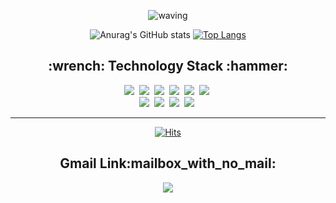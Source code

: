 <div align="center">
  
![waving](https://capsule-render.vercel.app/api?type=waving&height=300&text=KIMTAERYONG&fontAlign=50&fontAlignY=40&color=gradient)
  
</div>

<div align="center">
  
![Anurag's GitHub stats](https://github-readme-stats.vercel.app/api?username=kimtaeryong78&hide=contribs,prs,issues&line_height=40")
[![Top Langs](https://github-readme-stats.vercel.app/api/top-langs/?username=kimtaeryong78&layout=compact)](https://github.com/anuraghazra/github-readme-stats)

</div>

<h2 align="center">:wrench: Technology Stack :hammer:</h2>

<p align="center">
  <img src="https://img.shields.io/badge/Python-3766AB?style=flat-square&logo=Python&logoColor=white"/></a>&nbsp 
  <img src="https://img.shields.io/badge/Java-007396?style=flat-square&logo=Java&logoColor=white"/></a>&nbsp 
  <img src="https://img.shields.io/badge/C++-00599C?style=flat-square&logo=C%2B%2B&logoColor=white"/></a>&nbsp 
  <img src="https://img.shields.io/badge/C-A8B9CC?style=flat-square&logo=C&logoColor=white"/></a>&nbsp 
  <img src="https://img.shields.io/badge/Javascript-ffb13b?style=flat-square&logo=javascript&logoColor=white"/></a>&nbsp 
  <img src="https://img.shields.io/badge/css-1572B6?style=flat-square&logo=css3&logoColor=white"/></a>&nbsp 
  <br>
  <img src="https://img.shields.io/badge/SpringBoot-6DB33F?style=flat-square&logo=Spring&logoColor=white"/></a>&nbsp 
  <img src="https://img.shields.io/badge/Maven-C71A36?style=flat-square&logo=ApacheMaven&logoColor=white"/></a>&nbsp 
  <img src="https://img.shields.io/badge/Gradle-02303A?style=flat-square&logo=Gradle&logoColor=white"/></a>&nbsp 
  <img src="https://img.shields.io/badge/Mysql-E6B91E?style=flat-square&logo=MySql&logoColor=white"/></a>&nbsp 
</p>
<hr>
<div align="center">
  
  [![Hits](https://hits.seeyoufarm.com/api/count/incr/badge.svg?url=https%3A%2F%2Fgithub.com%2Fkimtaeryong78&count_bg=%2379C83D&title_bg=%23555555&icon=&icon_color=%23E7E7E7&title=hits&edge_flat=false)](https://hits.seeyoufarm.com)

</div>
<h2 align="center">Gmail Link:mailbox_with_no_mail:</h2>
<div align="center">
<a href="mailto:kimtaeryong78@gmail.com"><img src="https://img.shields.io/badge/Gmail-EA4335?style=flat-square&logo=gmail&logoColor=white&link=kimtaeryong78@gmail.com"/></a></a>

</div>
<!--
**kimtaeryong78/kimtaeryong78** is a ✨ _special_ ✨ repository because its `README.md` (this file) appears on your GitHub profile.

Here are some ideas to get you started:

- 🔭 I’m currently working on ...
- 🌱 I’m currently learning ...
- 👯 I’m looking to collaborate on ...
- 🤔 I’m looking for help with ...
- 💬 Ask me about ...
- 📫 How to reach me: ...
- 😄 Pronouns: ...
- ⚡ Fun fact: ...
-->
